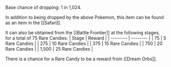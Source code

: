 Base chance of dropping: 1 in 1,024.

In addition to being dropped by the above Pokemon, this item can be found as an item in the [[Safari]].

It can also be obtained from the [[Battle Frontier]] at the following stages, for a total of 75 Rare Candies:
| Stage  | Reward |
| -------- | -------- |
| 75 | 5 Rare Candies |
| 275 | 10 Rare Candies |
| 375 | 15 Rare Candies |
| 750 | 20 Rare Candies |
| 1,500 | 25 Rare Candies |

There is a chance for a Rare Candy to be a reward from [[Dream Orbs]].